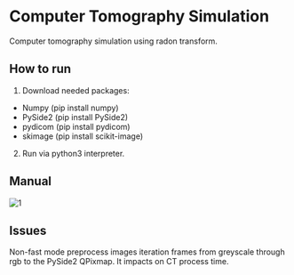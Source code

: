 # Computer Tomography Simulation 
Computer tomography simulation using radon transform.

## How to run
1. Download needed packages:
 - Numpy   (pip install numpy)
 - PySide2 (pip install PySide2)
 - pydicom (pip install pydicom)
 - skimage (pip install scikit-image)
 
2. Run via python3 interpreter.

## Manual
![1](https://user-images.githubusercontent.com/32361814/77952539-1f2a9280-72cc-11ea-8c82-b90463022f11.png)

## Issues
Non-fast mode preprocess images iteration frames from greyscale through rgb to the PySide2 QPixmap. It impacts on CT process time. 

